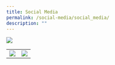 ```yaml
---
title: Social Media
permalink: /social-media/social_media/
description: ""
---
```

![](/images/Igfb/igfb01.gif)

|  |  | 
| ------- | -------- |
|  <a href="https://www.instagram.com/uptlc_official/?fbclid=IwAR1L7aN0oqJIuVi2lMuCCwKEgv4AnYZG3rOOK5Zqjq0tay9H0KI60xoETfQ"><img src="/images/Igfb/instagram_logo.jpg"> </a> | <a href="https://www.facebook.com/people/Umar-Pulavar-Tamil-Language-Centre/100078161468572/"><img src="/images/Igfb/facebook_logo.jpg"> </a>  |
